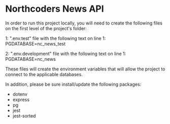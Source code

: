 # Northcoders News API

In order to run this project locally, you will need to create the following files on the first level of the project's folder:

1: ".env.test" file with the following text on line 1: PGDATABASE=nc_news_test

2: ".env.development" file with the following text on line 1: PGDATABASE=nc_news

These files will create the environment variables that will allow the project to connect to the applicable databases. 

In addition, please be sure install/update the following packages:

- dotenv
- express
- pg
- jest
- jest-sorted


